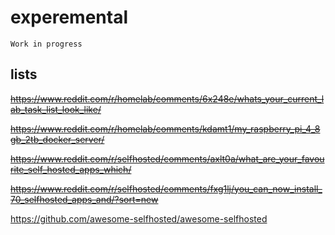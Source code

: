 # experemental

```
Work in progress
```

## lists

~~https://www.reddit.com/r/homelab/comments/6x248e/whats_your_current_lab_task_list_look_like/~~

~~https://www.reddit.com/r/homelab/comments/kdamt1/my_raspberry_pi_4_8gb_2tb_docker_server/~~

~~https://www.reddit.com/r/selfhosted/comments/axlt0a/what_are_your_favourite_self_hosted_apps_which/~~

~~https://www.reddit.com/r/selfhosted/comments/fxg1lj/you_can_now_install_70_selfhosted_apps_and/?sort=new~~

https://github.com/awesome-selfhosted/awesome-selfhosted